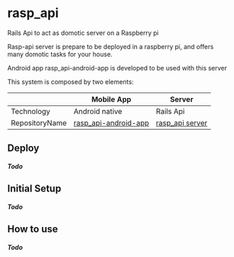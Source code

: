 # rasp_api


Rails Api to act as domotic server on a Raspberry pi

Rasp-api server is prepare to be deployed in a raspberry pi, and offers many domotic tasks for your house.

Android app rasp_api-android-app is developed to be used with this server

This system is composed by two elements:

|               |      Mobile App        |       Server        |
|---------------|------------------------|---------------------|
|Technology     |     Android native     |      Rails Api      |
|RepositoryName |[rasp_api-android-app](https://github.com/javierrodriguez94/rasp_api-android-app) |[rasp_api server](https://github.com/javierrodriguez94/rasp_api) |


## Deploy

##### Todo

## Initial Setup

##### Todo

## How to use

##### Todo
